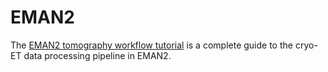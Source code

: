 # EMAN2 
The [EMAN2 tomography workflow tutorial](https://blake.bcm.edu/emanwiki/EMAN2/e2tomo) is a complete guide to the cryo-ET data processing pipeline in EMAN2.